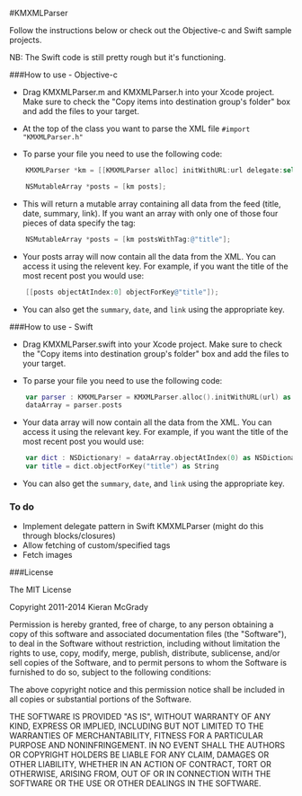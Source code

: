 #KMXMLParser

Follow the instructions below or check out the Objective-c and Swift sample projects. 

NB: The Swift code is still pretty rough but it's functioning.

###How to use - Objective-c

- Drag KMXMLParser.m and KMXMLParser.h into your Xcode project. Make sure to check the "Copy items into destination group's folder" box and add the files to your target.

- At the top of the class you want to parse the XML file ``#import "KMXMLParser.h"``

- To parse your file you need to use the following code:

```Objective-C
    KMXMLParser *km = [[KMXMLParser alloc] initWithURL:url delegate:self]; 

    NSMutableArray *posts = [km posts];
```
- This will return a mutable array containing all data from the feed (title, date, summary, link). If you want an array with only one of those four pieces of data specify the tag:

```Objective-C
    NSMutableArray *posts = [km postsWithTag:@"title"];
```

- Your posts array will now contain all the data from the XML. You can access it using the relevent key. For example, if you want the title of the most recent post you would use:

```Objective-C
    [[posts objectAtIndex:0] objectForKey@"title"]);
```

- You can also get the ``summary``, ``date``, and ``link`` using the appropriate key.

###How to use - Swift

- Drag KMXMLParser.swift into your Xcode project. Make sure to check the "Copy items into destination group's folder" box and add the files to your target.

- To parse your file you need to use the following code:

```Swift
    var parser : KMXMLParser = KMXMLParser.alloc().initWithURL(url) as KMXMLParser 
    dataArray = parser.posts
```
- Your data array will now contain all the data from the XML. You can access it using the relevant key. For example, if you want the title of the most recent post you would use:

```Swift
    var dict : NSDictionary! = dataArray.objectAtIndex(0) as NSDictionary
    var title = dict.objectForKey("title") as String
``` 

- You can also get the ``summary``, ``date``, and ``link`` using the appropriate key.
### To do

- Implement delegate pattern in Swift KMXMLParser (might do this through blocks/closures)
- Allow fetching of custom/specified tags
- Fetch images

###License

  The MIT License

  Copyright 2011-2014 Kieran McGrady

  Permission is hereby granted, free of charge, to any person obtaining a copy of 
  this software and associated documentation files (the "Software"), to deal in 
  the Software without restriction, including without limitation the rights to use, 
  copy, modify, merge, publish, distribute, sublicense, and/or sell copies of the 
  Software, and to permit persons to whom the Software is furnished to do so, subject 
  to the following conditions:

  The above copyright notice and this permission notice shall be included in all 
  copies or substantial portions of the Software.

  THE SOFTWARE IS PROVIDED "AS IS", WITHOUT WARRANTY OF ANY KIND, EXPRESS OR IMPLIED, 
  INCLUDING BUT NOT LIMITED TO THE WARRANTIES OF MERCHANTABILITY, FITNESS 
  FOR A PARTICULAR PURPOSE AND NONINFRINGEMENT. IN NO EVENT SHALL THE AUTHORS 
  OR COPYRIGHT HOLDERS BE LIABLE FOR ANY CLAIM, DAMAGES OR OTHER LIABILITY, 
  WHETHER IN AN ACTION OF CONTRACT, TORT OR OTHERWISE, ARISING FROM, OUT OF 
  OR IN CONNECTION WITH THE SOFTWARE OR THE USE OR OTHER DEALINGS IN THE SOFTWARE.
